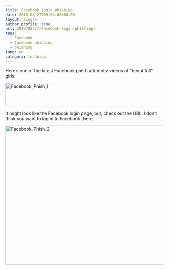 ```yaml
---
title: Facebook login phishing
date: 2010-08-27T09:04:00+00:00
layout: single
author_profile: true
url: 2010/08/27/facebook-login-phishing/
tags:
  - Facebook
  - facebook phishing
  - phishing
lang: en
category: techblog
---
```

Here’s one of the latest Facebook phish attempts: videos of “beautifull” girls:

[<img title="Facebook_Phish_1" border="0" alt="Facebook_Phish_1" src="http://lh6.ggpht.com/_vaUVXcmC3OI/THd4Ybrhc7I/AAAAAAAACZs/0BeqAwWgeLs/Facebook_Phish_1_thumb%5B6%5D.png?imgmax=800" width="557" height="73" />](http://lh3.ggpht.com/_vaUVXcmC3OI/THd4WW-i0QI/AAAAAAAACZo/lr1GzoQDfSE/s1600-h/Facebook_Phish_1%5B8%5D.png)

It might look like the Facebook login page, but, check out the URL. I don’t think you want to log in to Facebook there.

[<img title="Facebook_Phish_2" border="0" alt="Facebook_Phish_2" src="http://lh4.ggpht.com/_vaUVXcmC3OI/THd4eg2u1oI/AAAAAAAACZ0/SODeCOTs_NM/Facebook_Phish_2_thumb%5B1%5D.png?imgmax=800" width="644" height="443" />](http://lh5.ggpht.com/_vaUVXcmC3OI/THd4a0xmjOI/AAAAAAAACZw/xAdP8AZ5j-k/s1600-h/Facebook_Phish_2%5B3%5D.png)